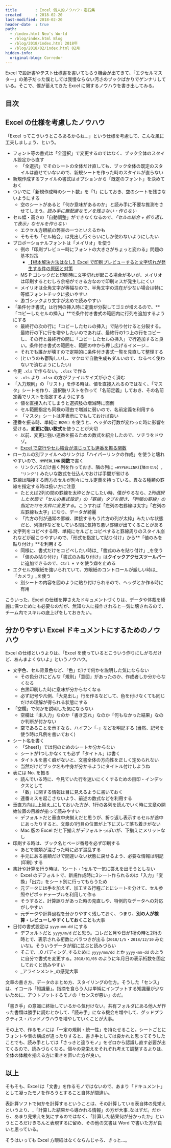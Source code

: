 ```yaml
---
title        : Excel 個人的ノウハウ・定石集
created      : 2018-02-20
last-modified: 2018-02-20
header-date  : true
path:
  - /index.html Neo's World
  - /blog/index.html Blog
  - /blog/2018/index.html 2018年
  - /blog/2018/02/index.html 02月
hidden-info:
  original-blog: Corredor
---
```


Excel で設計書やテスト仕様書を書いてもらう機会が出てきて、「エクセルマスター」の弟子だった僕としては我慢ならない汚さのブックばかりでゲンナリしている。そこで、僕が蓄えてきた Excel に関するノウハウを書き出してみる。

## 目次

## Excel の仕様を考慮したノウハウ

「Excel ってこういうところあるからね…」という仕様を考慮して、こんな風に工夫しましょう、という。

- フォント等の書式は「全選択」で変更するのではなく、ブック全体のスタイル設定から直す
  - 「全選択」でそのシートの全体だけ直しても、ブック全体の既定のスタイルは直せていないので、新規シートを作った時のスタイルが直らない
- 新規作成するファイルの書式はオプションから「既定のフォント」を決めておく
- ついでに「新規作成時のシート数」を「1」にしておき、空のシートを残さないようにする
  - 空のシートがあると「何か意味があるのか」と読み手に不要な推測をさせてしまう。_読み手に無配慮なモノを残さない・作らない_
- セル幅・高さの「自動調整」ができなくなるので、_「セルの結合 + 折り返して表示」なセルを作らない_
  - エクセル方眼紙の弊害の一つといえるかも
  - そもそも「セル結合」は見出し行ぐらいにしか使わないようにしたい
- プロポーショナルフォントは「メイリオ」を使う
  - 例の「印刷プレビュー時にフォントの大きさがちょっと変わる」問題の基本対策
      - [【根本解決方法はなし】Excel で印刷プレビューすると文字切れが発生する件の原因と対策](/blog/2016/01/22-01.html)
  - MS P ゴシックだと印刷時に文字切れが起こる場合が多いが、メイリオは印刷するとむしろ余裕ができる方なので印刷ミスが発生しにくい
  - メイリオは全角文字が等幅なので、半角文字の混在が少ない場合は特に等幅フォントチックに扱いやすい
  - 游ゴシックより文字が太めで読みやすい
- 「条件付き書式」は行列の挿入時に定義が分裂してゴミが増えるので、**「コピーしたセルの挿入」**で条件付き書式の範囲内に行列を追加するようにする
  - 最終行の次の行に「コピーしたセルの挿入」で貼り付けると分裂する。最終行の下に行を増やしたいのであれば、最終行の1つ上の行をコピーし、その行と最終行の間に「コピーしたセルの挿入」で行追加すると良い。条件付き書式の範囲を、範囲の中から押し広げるイメージ…
  - それでも誰かが壊すので定期的に条件付き書式一覧を見直して整理する
  - (というのも鬱陶しいし、マクロで自動生成もダルいので、なるべく使わないで済むようにしたい)
- 今更 `.xls` で作らない。`.xlsx` で作る
  - `.xls` より `.xlsx` の方がファイルサイズが小さく済む
- 「入力規則」の「リスト」を作る時は、値を直接入れるのではなく、「マスタ」シートを作り、選択肢リストを作って「名前定義」しておき、その名前定義でリストを指定するようにする
  - 値を直接入れてしまうと選択肢の増減時に面倒
  - セル範囲指定も同様の理由で増減に弱いので、名前定義を利用する
  - 「マスタ」シートは非表示にでもしておけば良い
- 連番を振る時、単純に `ROW()` を使うと、ヘッダの行数が変わった時に影響を受ける。**変更に強い数式**を使うことが大切
  - 以前、変更に強い連番を振るための数式を紹介したので、ソチラをドウゾ。
  - [Excel で空行やセル結合が混じっても連番を振る関数](/blog/2016/01/26-01.html)
- ローカルの別ファイルへのリンクは「ハイパーリンクの作成」を使うと壊れやすいので、**`HYPERLINK` 関数**で書く
  - リンクパスだけ書く列を作っておき、隣の列に `=HYPERLINK(【隣のセル】, "リンク")` みたいな数式を仕込んでおけば手間が省ける
- 罫線は隣接する両方のセルが別々にセル定義を持っている。異なる種類の罫線を指定する時は扱い方に注意
  - たとえば2列の間の罫線を太枠とかにしたい時、僕がやるなら、_2列選択した状態で「セルの書式設定」の「罫線」タブを開き、「列間の罫線」の指定だけを太枠に変更する_。こうすれば「左列の右罫線は太字」「右列の左罫線も太字」になり、データが綺麗
  - 「片方の列が通常の罫線、隣接するもう片方の列が太枠」みたいな状態だと、列操作などをしている間に気持ち悪い罫線が出てくることがある
- 文字列をコピペする時、単純にセルごとコピペすると罫線周りのスタイル崩れなどが起こりやすいので、「形式を指定して貼り付け」から**「値のみを貼り付け」**を利用する
  - 同様に、書式だけをコピペしたい時は_「書式のみを貼り付け」_を使う
  - 「値のみ貼り付け」「書式のみ貼り付け」は**クイックアクセスツールバー**に追加できるので、`Ctrl + V` を使う癖を止める
- エクセル方眼紙を強いられていて、方眼紙のコントロールが厳しい時は_「カメラ」_を使う
  - 別シートの内容を図のように貼り付けられるので、ヘッダとか作る時に有用

こういった、Excel の仕様を押さえたドキュメントづくりは、データや体裁を綺麗に保つためにも必要なのだが、無知な人に操作されると一気に壊されるので、チーム内でスキルの底上げをしておきたい。

## 分かりやすい Excel ドキュメントにするためのノウハウ

Excel の仕様というよりは、「Excel を使っているとこういう作りにしがちだけど、あんまよくないよ」というノウハウ。

- 文字色、セル背景色など、「色」だけで何かを説明した気にならない
  - その色分けにどんな「規則」「意図」があったのか、作成者しか分からなくなる
  - 白黒印刷した時に意味が分からなくなる
  - 必ず記号や凡例、「大見出し」行を作るなどして、色を付けなくても同じだけの理解が得られる状態にする
- 「空欄」で何かを説明した気にならない
  - 空欄は「未入力」なのか「書き忘れ」なのか「何もなかった結果」なのか判断が付かない
  - 空であることを示すなら、ハイフン「-」などを明記する (当然、記号を使う時は凡例を書いておく)
- シート名を書く
  - 「Sheet1」では何のためのシートか分からない
  - シートが1つしかなくても必ず「タイトル」は書く
  - タイトルを書く癖がないと、文書全体の方向性を正しく定められない
  - 当然だけどブック名も中身が分かるようにタイトル付けしようね
- 表には No. を振る
  - 読んでいる時に、今見ていた行を迷いにくくするための目印・インデックスとして
  - 「数」に関する情報は目に見えるように書いておく
  - 連番ミスを起こさないよう、前述の数式などを利用する
- 垂直方向は_上揃え_にしておいた方が、1行の各列を読んでいく時に文章の開始位置の目線が揃って読みやすい
  - デフォルトだと垂直中央揃えだと思うが、折り返し表示するセルが途中にあったりすると、文章の1行目の位置が上下にズレて落ち着きがない
  - Mac 版の Excel だと下揃えがデフォルトっぽいが、下揃えにメリットなし
- 印刷する時は、ブック名とページ番号を必ず印刷する
  - あとで書類が混ざった時に必ず混乱する
  - 手元にある書類だけで間違いない状態に戻せるよう、必要な情報は明記 (印刷) する
- 集計や計算を行う時は、1シート・1セルで一気に答えを出そうとしない
  - Excel のデフォルトで、新規作成時に3シート作られるのは「入力」「変換」「出力」をシート別に行ってもらうため
  - 元データには手を加えず、加工する行程ごとにシートを分けて、セル参照やピポッドテーブルを利用して作る
  - そうすると、計算誤りがあった時の見直しや、特例的なデータへの対応がしやすい
  - 元データや計算過程を分かりやすく残しておく、つまり、**別の人が検算・レビューしやすくしておくこと**も大事
- 日付の書式設定は `yyyy-mm-dd` にする
  - デフォルトだと `yyyy/m/d` だと思う。コレだと月や日が1桁の時と2桁の時とで、表示される桁数にバラつきが出る (`2018/1/5`・`2018/12/10` みたいな)。そういうデータが縦に並ぶと読みづらい
  - そこで、_0 パディング_するために `yyyy/mm/dd` とか `yyyy-mm-dd` のように自分で書式を変更する。`2018/01/05` のように年月日の表示桁数を固定しておくと読みやすい
  - _アラインメント_の感覚大事

文章の書き方、データのまとめ方、スタイリングの仕方。そうした「センス」は、イコール「知識量」。指摘を食らう人は単純にインプットする知識量が少ないために、アウトプットするモノの「センスが悪い」のだ。

「書き手」の意識に終始しているから気付けない。共有フォルダにある他人が作った書類は勝手に読むとかして、「読み手」になる機会を増やして、グッドプラクティス・バッドノウハウを増やしていくことが大事。

その上で、作るモノには「一定の規則・統一性」を持たせること。シートごとにフォントや表の構成が違ったりすると、書き手としては良かれと思ってそうしたことでも、読み手としては「さっきと違うモノ」をゼロから認識し直す必要が出てくるので、読みづらくなる。個々の見栄えをそれぞれ考えて調整するよりは、全体の体裁を揃える方に重きを置いた方が良い。

## 以上

そもそも、Excel は「文書」を作るモノではないので、あまり「ドキュメント」として凝ったモノを作ろうとすること自体が間違い。

表計算ソフトで何かを計算するということは、その計算している表自体の見栄えというより、_「計算した結果から導かれる情報」の方が大事_なはずだ。だから、あまり見栄えを気にするのではなく、「計算した結果何が分かったか」というところだけきちんと表現するに留め、その他の文書は Word で書いた方が良いと思っている。

そうはいっても Excel 方眼紙はなくならんじゃろ、きっと…。
